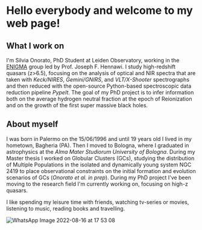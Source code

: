 # Hello everybody and welcome to my web page!

## What I work on

I'm Silvia Onorato, PhD Student at Leiden Observatory, working in the [ENIGMA](http://enigma.physics.ucsb.edu/index.php?n=Main.HomePage) group led by Prof. Joseph F. Hennawi. 
I study high-redshift quasars (z>6.5), focusing on the analysis of optical and NIR spectra that are taken with _Keck/NIRES_, _Gemini/GNIRS_, and _VLT/X-Shooter_ spectrographs and then reduced with the open-source Python-based spectroscopic data reduction pipeline _PypeIt_.
The goal of my PhD project is to infer information both on the average hydrogen neutral fraction at the epoch of Reionization and on the growth of the first super massive black holes.

## About myself

I was born in Palermo on the 15/06/1996 and until 19 years old I lived in my hometown, Bagheria (PA). Then I moved to Bologna, where I graduated in astrophysics at the _Alma Mater Studiorum University of Bologna_. During my Master thesis I worked on Globular Clusters (GCs), studying the distribution of Multiple Populations in the isolated and dynamically young system NGC 2419 to place observational constraints on the initial formation and evolution scenarios of GCs (_Onorato et al. in prep_). During my PhD project I've been moving to the research field I'm currently working on, focusing on high-z quasars.

I like spending my leisure time with friends, watching  tv-series or movies, listening to music, reading books and travelling.

![WhatsApp Image 2022-08-16 at 17 53 08](https://user-images.githubusercontent.com/94785081/184924131-b7149ce6-d84d-44d8-8cae-888c3dcdd179.jpeg)
